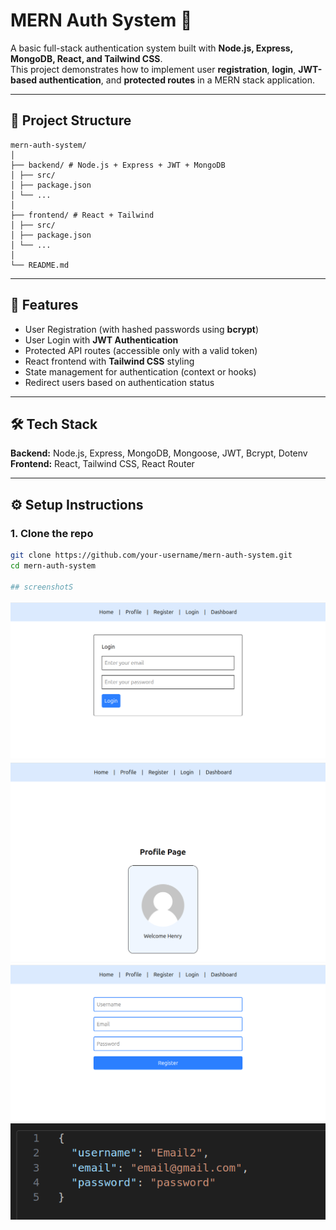 # MERN Auth System 🔐

A basic full-stack authentication system built with **Node.js, Express, MongoDB, React, and Tailwind CSS**.  
This project demonstrates how to implement user **registration**, **login**, **JWT-based authentication**, and **protected routes** in a MERN stack application.

---

## 📂 Project Structure
```
mern-auth-system/
│
├── backend/ # Node.js + Express + JWT + MongoDB
│ ├── src/
│ ├── package.json
│ └── ...
│
├── frontend/ # React + Tailwind
│ ├── src/
│ ├── package.json
│ └── ...
│
└── README.md
```
---

## 🚀 Features
- User Registration (with hashed passwords using **bcrypt**)  
- User Login with **JWT Authentication**  
- Protected API routes (accessible only with a valid token)  
- React frontend with **Tailwind CSS** styling  
- State management for authentication (context or hooks)  
- Redirect users based on authentication status  

---

## 🛠️ Tech Stack
**Backend:** Node.js, Express, MongoDB, Mongoose, JWT, Bcrypt, Dotenv  
**Frontend:** React, Tailwind CSS, React Router  

---

## ⚙️ Setup Instructions

### 1. Clone the repo
```bash
git clone https://github.com/your-username/mern-auth-system.git
cd mern-auth-system

## screenshotS
```
![MERN Auth System Screenshot](./screenshots/screenshot1.png)
![MERN Auth System Screenshot](./screenshots/screenshot2.png)
![MERN Auth System Screenshot](./screenshots/screenshot3.png)
![MERN Auth System Screenshot](./screenshots/screenshot4.png)
```